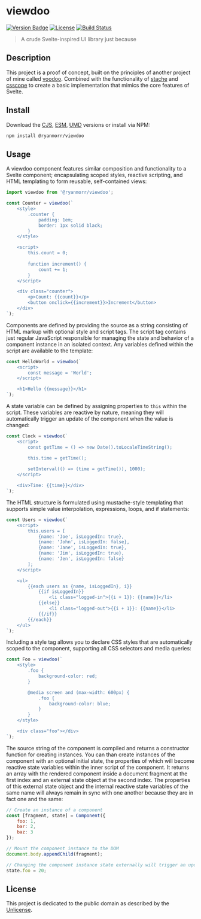 # viewdoo

[![Version Badge][version-image]][project-url]
[![License][license-image]][license-url]
[![Build Status][build-image]][build-url]

> A crude Svelte-inspired UI library just because

## Description

This project is a proof of concept, built on the principles of another project of mine called [voodoo](https://github.com/ryanmorr/voodoo). Combined with the functionality of [stache](https://github.com/ryanmorr/stache) and [csscope](https://github.com/ryanmorr/csscope) to create a basic implementation that mimics the core features of Svelte.

## Install

Download the [CJS](https://github.com/ryanmorr/viewdoo/raw/master/dist/cjs/viewdoo.js), [ESM](https://github.com/ryanmorr/viewdoo/raw/master/dist/esm/viewdoo.js), [UMD](https://github.com/ryanmorr/viewdoo/raw/master/dist/umd/viewdoo.js) versions or install via NPM:

```sh
npm install @ryanmorr/viewdoo
```

## Usage

A viewdoo component features similar composition and functionality to a Svelte component; encapsulating scoped styles, reactive scripting, and HTML templating to form reusable, self-contained views:

```javascript
import viewdoo from '@ryanmorr/viewdoo';

const Counter = viewdoo(`
    <style>
        .counter {
            padding: 1em;
            border: 1px solid black;
        }
    </style>

    <script>
        this.count = 0;
                
        function increment() {
            count += 1;
        }
    </script>

    <div class="counter">
        <p>Count: {{count}}</p>
        <button onclick={{increment}}>Increment</button>
    </div>
`);
```

Components are defined by providing the source as a string consisting of HTML markup with optional style and script tags. The script tag contains just regular JavaScript responsible for managing the state and behavior of a component instance in an isolated context. Any variables defined within the script are available to the template:

```javascript
const HelloWorld = viewdoo(`
    <script>
        const message = 'World';
    </script>

    <h1>Hello {{message}}</h1>
`);
```

A state variable can be defined by assigning properties to `this` within the script. These variables are reactive by nature, meaning they will automatically trigger an update of the component when the value is changed:

```javascript
const Clock = viewdoo(`
    <script>
        const getTime = () => new Date().toLocaleTimeString();

        this.time = getTime();
        
        setInterval(() => (time = getTime()), 1000);
    </script>

    <div>Time: {{time}}</div>
`);
```

The HTML structure is formulated using mustache-style templating that supports simple value interpolation, expressions, loops, and if statements:

```javascript
const Users = viewdoo(`
    <script>
        this.users = [
            {name: 'Joe', isLoggedIn: true},
            {name: 'John', isLoggedIn: false},
            {name: 'Jane', isLoggedIn: true},
            {name: 'Jim', isLoggedIn: true},
            {name: 'Jen', isLoggedIn: false}
        ];
    </script>

    <ul>
        {{each users as {name, isLoggedIn}, i}}
            {{if isLoggedIn}}
                <li class="logged-in">{{i + 1}}: {{name}}</li>
            {{else}}
                <li class="logged-out">{{i + 1}}: {{name}}</li>
            {{/if}}
        {{/each}}
    </ul>
`);
```

Including a style tag allows you to declare CSS styles that are automatically scoped to the component, supporting all CSS selectors and media queries:

```javascript
const Foo = viewdoo(`
    <style>
        .foo {
            background-color: red;
        }

        @media screen and (max-width: 600px) {
            .foo {
                background-color: blue;
            }
        }
    </style>

    <div class="foo"></div>
`);
```

The source string of the component is compiled and returns a constructor function for creating instances. You can than create instances of the component with an optional initial state, the properties of which will become reactive state variables within the inner script of the component. It returns an array with the rendered component inside a document fragment at the first index and an external state object at the second index. The properties of this external state object and the internal reactive state variables of the same name will always remain in sync with one another because they are in fact one and the same:

```javascript
// Create an instance of a component
const [fragment, state] = Component({
    foo: 1,
    bar: 2,
    baz: 3
});

// Mount the component instance to the DOM
document.body.appendChild(fragment);

// Changing the component instance state externally will trigger an update
state.foo = 20;
```

## License

This project is dedicated to the public domain as described by the [Unlicense](http://unlicense.org/).

[project-url]: https://github.com/ryanmorr/viewdoo
[version-image]: https://img.shields.io/github/package-json/v/ryanmorr/viewdoo?color=blue&style=flat-square
[build-url]: https://github.com/ryanmorr/viewdoo/actions
[build-image]: https://img.shields.io/github/actions/workflow/status/ryanmorr/viewdoo/node.js.yml?style=flat-square
[license-image]: https://img.shields.io/github/license/ryanmorr/viewdoo?color=blue&style=flat-square
[license-url]: UNLICENSE